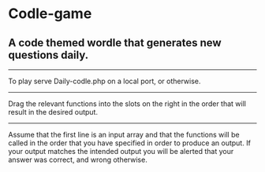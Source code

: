 # Codle-game
## A code themed wordle that generates new questions daily.
***
To play serve Daily-codle.php on a local port, or otherwise.
***
Drag the relevant functions into the slots on the right in the order that will result in the desired output. 
***
Assume that the first line is an input array and that the functions will be called in the order that
you have specified in order to produce an output. If your output matches the intended output you will be alerted
that your answer was correct, and wrong otherwise.
